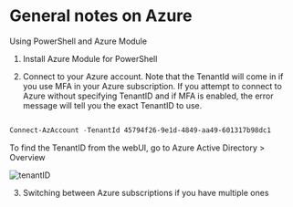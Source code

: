 # General notes on Azure

Using PowerShell and Azure Module

1. Install Azure Module for PowerShell

2. Connect to your Azure account. Note that the TenantId will come in if you use MFA in your Azure subscription. If you attempt to connect to Azure without specifying TenantID and if MFA is enabled, the error message will tell you the exact TenantID to use. 

```PowerShell

Connect-AzAccount -TenantId 45794f26-9e1d-4849-aa49-601317b98dc1

```

To find the TenantID from the webUI, go to Azure Active Directory > Overview

![tenantID](https://xxxx)

3. Switching between Azure subscriptions if you have multiple ones
